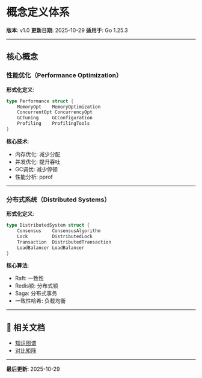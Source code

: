 # 概念定义体系

**版本**: v1.0
**更新日期**: 2025-10-29
**适用于**: Go 1.25.3

---

## 核心概念

### 性能优化（Performance Optimization）

**形式化定义**:

```go
type Performance struct {
    MemoryOpt    MemoryOptimization
    ConcurrentOpt ConcurrencyOpt
    GCTuning     GCConfiguration
    Profiling    ProfilingTools
}
```

**核心技术**:

- 内存优化: 减少分配
- 并发优化: 提升吞吐
- GC调优: 减少停顿
- 性能分析: pprof

---

### 分布式系统（Distributed Systems）

**形式化定义**:

```go
type DistributedSystem struct {
    Consensus    ConsensusAlgorithm
    Lock         DistributedLock
    Transaction  DistributedTransaction
    LoadBalancer LoadBalancer
}
```

**核心算法**:

- Raft: 一致性
- Redis锁: 分布式锁
- Saga: 分布式事务
- 一致性哈希: 负载均衡

---

## 🔗 相关文档

- [知识图谱](./00-知识图谱.md)
- [对比矩阵](./00-对比矩阵.md)

---

**最后更新**: 2025-10-29
